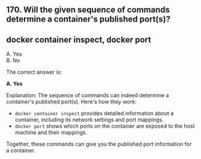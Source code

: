 ## 170. Will the given sequence of commands determine a container's published port(s)?
## docker container inspect, docker port
A. Yes  
B. No  

The correct answer is:

**A. Yes**

Explanation:
The sequence of commands can indeed determine a container's published port(s). Here's how they work:

- `docker container inspect` provides detailed information about a container, including its network settings and port mappings.
- `docker port` shows which ports on the container are exposed to the host machine and their mappings.

Together, these commands can give you the published port information for a container.
